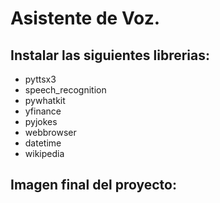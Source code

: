 # Asistente de Voz.
## Instalar las siguientes librerias:
- pyttsx3
- speech_recognition
- pywhatkit
- yfinance
- pyjokes
- webbrowser
- datetime
- wikipedia

## Imagen final del proyecto:
